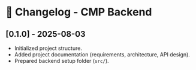 # 📜 Changelog - CMP Backend

## [0.1.0] - 2025-08-03

- Initialized project structure.
- Added project documentation (requirements, architecture, API design).
- Prepared backend setup folder (`src/`).
